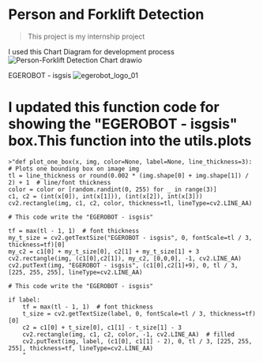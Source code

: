 # Person and Forklift Detection

> This project is my internship project

 I used this Chart Diagram for development process
         ![Person-Forklift Detection Chart drawio](https://user-images.githubusercontent.com/59209205/204371290-11db1d23-6452-429e-a4cd-4704fb4eb624.png)

 EGEROBOT - isgsis
         ![egerobot_logo_01](https://user-images.githubusercontent.com/59209205/204371435-90349413-4b70-441b-af1e-e8ddf105b9fa.png)



# I updated this function code for showing the "EGEROBOT - isgsis" box.This function into the utils.plots
    >"def plot_one_box(x, img, color=None, label=None, line_thickness=3):
    # Plots one bounding box on image img
    tl = line_thickness or round(0.002 * (img.shape[0] + img.shape[1]) / 2) + 1  # line/font thickness
    color = color or [random.randint(0, 255) for _ in range(3)]
    c1, c2 = (int(x[0]), int(x[1])), (int(x[2]), int(x[3]))
    cv2.rectangle(img, c1, c2, color, thickness=tl, lineType=cv2.LINE_AA)
    
    # This code write the "EGEROBOT - isgsis"
    
    tf = max(tl - 1, 1)  # font thickness
    my_t_size = cv2.getTextSize("EGEROBOT - isgsis", 0, fontScale=tl / 3, thickness=tf)[0]
    my_c2 = c1[0] + my_t_size[0], c2[1] + my_t_size[1] + 3
    cv2.rectangle(img, (c1[0],c2[1]), my_c2, [0,0,0], -1, cv2.LINE_AA)
    cv2.putText(img, "EGEROBOT - isgsis", (c1[0],c2[1]+9), 0, tl / 3, [225, 255, 255], lineType=cv2.LINE_AA)
    
    # This code write the "EGEROBOT - isgsis"

    if label:
        tf = max(tl - 1, 1)  # font thickness
        t_size = cv2.getTextSize(label, 0, fontScale=tl / 3, thickness=tf)[0]
        c2 = c1[0] + t_size[0], c1[1] - t_size[1] - 3
        cv2.rectangle(img, c1, c2, color, -1, cv2.LINE_AA)  # filled
        cv2.putText(img, label, (c1[0], c1[1] - 2), 0, tl / 3, [225, 255, 255], thickness=tf, lineType=cv2.LINE_AA)
        "
